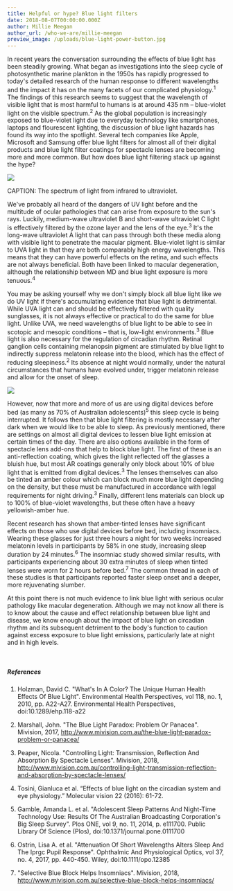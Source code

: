 ```yaml
---
title: Helpful or hype? Blue light filters
date: 2018-08-07T00:00:00.000Z
author: Millie Meegan
author_url: /who-we-are/millie-meegan
preview_image: /uploads/blue-light-power-button.jpg
---
```

In recent years the conversation surrounding the effects of blue light has been steadily growing. What began as investigations into the sleep cycle of photosynthetic marine plankton in the 1950s has rapidly progressed to today's detailed research of the human response to different wavelengths and the impact it has on the many facets of our complicated physiology.<sup>1</sup> The findings of this research seems to suggest that the wavelength of visible light that is most harmful to humans is at around 435 nm – blue-violet light on the visible spectrum.<sup>2</sup> As the global population is increasingly exposed to blue-violet light due to everyday technology like smartphones, laptops and flourescent lighting, the discussion of blue light hazards has found its way into the spotlight. Several tech companies like Apple, Microsoft and Samsung offer blue light filters for almost all of their digital products and blue light filter coatings for spectacle lenses are becoming more and more common. But how does blue light filtering stack up against the hype?

![](light-spectrum.jpg)

CAPTION: The spectrum of light from infrared to ultraviolet.

We've probably all heard of the dangers of UV light before and the multitude of ocular pathologies that can arise from exposure to the sun's rays. Luckily, medium-wave ultraviolet B and short-wave ultraviolet C light is effectively filtered by the ozone layer and the lens of the eye.<sup>3</sup> It's the long-wave ultraviolet A light that can pass through both these media along with visible light to penetrate the macular pigment. Blue-violet light is similar to UVA light in that they are both comparably high energy wavelengths. This means that they can have powerful effects on the retina, and such effects are not always beneficial. Both have been linked to macular degeneration, although the relationship between MD and blue light exposure is more tenuous.<sup>4</sup> 

You may be asking yourself why we don't simply block all blue light like we do UV light if there's accumulating evidence that blue light is detrimental. While UVA light can and should be effectively filtered with quality sunglasses, it is not always effective or practical to do the same for blue light. Unlike UVA, we need wavelengths of blue light to be able to see in scotopic and mesopic conditions – that is, low-light environments.<sup>3</sup> Blue light is also necessary for the regulation of circadian rhythm. Retinal ganglion cells containing melanopsin pigment are stimulated by blue light to indirectly suppress melatonin release into the blood, which has the effect of reducing sleepiness.<sup>2</sup> Its absence at night would normally, under the natural circumstances that humans have evolved under, trigger melatonin release and allow for the onset of sleep.

![](blue-light-sleep-cycle.jpg)

However, now that more and more of us are using digital devices before bed (as many as 70% of Australian adolescents)<sup>5</sup> this sleep cycle is being interrupted. It follows then that blue light filtering is mostly necessary after dark when we would like to be able to sleep. As previously mentioned, there are settings on almost all digital devices to lessen blue light emission at certain times of the day. There are also options available in the form of spectacle lens add-ons that help to block blue light. The first of these is an anti-reflection coating, which gives the light reflected off the glasses a bluish hue, but most AR coatings generally only block about 10% of blue light that is emitted from digital devices.<sup>3</sup> The lenses themselves can also be tinted an amber colour which can block much more blue light depending on the density, but these must be manufactured in accordance with legal requirements for night driving.<sup>3</sup> Finally, different lens materials can block up to 100% of blue-violet wavelengths, but these often have a heavy yellowish-amber hue.

Recent research has shown that amber-tinted lenses have significant effects on those who use digital devices before bed, including insomniacs. Wearing these glasses for just three hours a night for two weeks increased melatonin levels in participants by 58% in one study, increasing sleep duration by 24 minutes.<sup>6</sup> The insomniac study showed similar results, with participants experiencing about 30 extra minutes of sleep when tinted lenses were worn for 2 hours before bed.<sup>7</sup> The common thread in each of these studies is that participants reported faster sleep onset and a deeper, more rejuvenating slumber.

At this point there is not much evidence to link blue light with serious ocular pathology like macular degeneration. Although we may not know all there is to know about the cause and effect relationship between blue light and disease, we know enough about the impact of blue light on circadian rhythm and its subsequent detriment to the body's function to caution against excess exposure to blue light emissions, particularly late at night and in high levels. 

<br>

##### References

1. Holzman, David C. "What's In A Color? The Unique Human Health Effects Of Blue Light". Environmental Health Perspectives, vol 118, no. 1, 2010, pp. A22-A27. Environmental Health Perspectives, doi:10.1289/ehp.118-a22

2. Marshall, John. "The Blue Light Paradox: Problem Or Panacea". Mivision, 2017, http://www.mivision.com.au/the-blue-light-paradox-problem-or-panacea/

3. Peaper, Nicola. "Controlling Light: Transmission, Reflection And Absorption By Spectacle Lenses". Mivision, 2018, http://www.mivision.com.au/controlling-light-transmission-reflection-and-absorption-by-spectacle-lenses/

4. Tosini, Gianluca et al. “Effects of blue light on the circadian system and eye physiology.” Molecular vision 22 (2016): 61-72.

5. Gamble, Amanda L. et al. "Adolescent Sleep Patterns And Night-Time Technology Use: Results Of The Australian Broadcasting Corporation's Big Sleep Survey". Plos ONE, vol 9, no. 11, 2014, p. e111700. Public Library Of Science (Plos), doi:10.1371/journal.pone.0111700

6. Ostrin, Lisa A. et al. "Attenuation Of Short Wavelengths Alters Sleep And The Iprgc Pupil Response". Ophthalmic And Physiological Optics, vol 37, no. 4, 2017, pp. 440-450. Wiley, doi:10.1111/opo.12385

7. "Selective Blue Block Helps Insomniacs". Mivision, 2018, http://www.mivision.com.au/selective-blue-block-helps-insomniacs/
